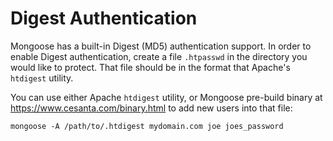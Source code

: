 # Digest Authentication

Mongoose has a built-in Digest (MD5) authentication support. In order to
enable Digest authentication, create a file `.htpasswd` in the directory
you would like to protect. That file should be in the format that Apache's
`htdigest` utility.

You can use either Apache `htdigest` utility, or
Mongoose pre-build binary at https://www.cesanta.com/binary.html
to add new users into that file:

```
mongoose -A /path/to/.htdigest mydomain.com joe joes_password
```
